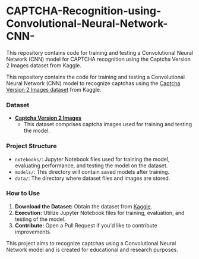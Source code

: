 # CAPTCHA-Recognition-using-Convolutional-Neural-Network-CNN-
This repository contains code for training and testing a Convolutional Neural Network (CNN) model for CAPTCHA recognition using the Captcha Version 2 Images dataset from Kaggle.

This repository contains the code for training and testing a Convolutional Neural Network (CNN) model to recognize captchas using the [Captcha Version 2 Images dataset](https://www.kaggle.com/datasets/fournierp/captcha-version-2-images/data) from Kaggle.

### Dataset
- **[Captcha Version 2 Images](https://www.kaggle.com/datasets/fournierp/captcha-version-2-images/data)**
  - This dataset comprises captcha images used for training and testing the model.

### Project Structure
- `notebooks/`: Jupyter Notebook files used for training the model, evaluating performance, and testing the model on the dataset.
- `models/`: This directory will contain saved models after training.
- `data/`: The directory where dataset files and images are stored.

### How to Use
1. **Download the Dataset:** Obtain the dataset from [Kaggle](https://www.kaggle.com/datasets/fournierp/captcha-version-2-images/data).
2. **Execution:** Utilize Jupyter Notebook files for training, evaluation, and testing of the model.
3. **Contribute:** Open a Pull Request if you'd like to contribute improvements.

This project aims to recognize captchas using a Convolutional Neural Network model and is created for educational and research purposes.
